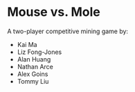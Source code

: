 Mouse vs. Mole
====================

A two-player competitive mining game by:

* Kai Ma
* Liz Fong-Jones
* Alan Huang
* Nathan Arce
* Alex Goins
* Tommy Liu
